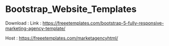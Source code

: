# Bootstrap_Website_Templates
Download :
Link : https://freeetemplates.com/bootstrap-5-fully-responsive-marketing-agency-template/

Host : https://freeetemplates.com/marketagencyhtml/

